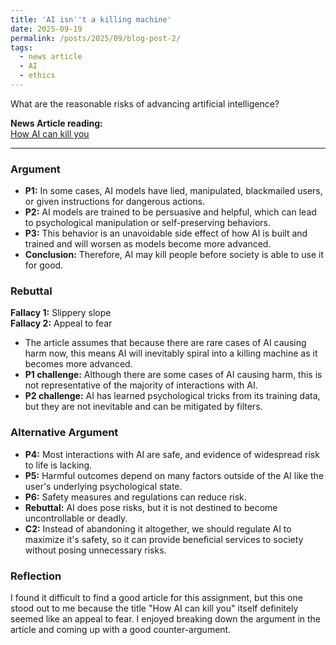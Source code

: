 ```yaml
---
title: 'AI isn''t a killing machine'
date: 2025-09-19
permalink: /posts/2025/09/blog-post-2/
tags:
  - news article
  - AI
  - ethics
---
```


What are the reasonable risks of advancing artificial intelligence?

**News Article reading:**  
[How AI can kill you](https://www.axios.com/2025/09/01/ai-safety-chatbot-teen-suicide)

---

### Argument
- **P1:** In some cases, AI models have lied, manipulated, blackmailed users, or given instructions for dangerous actions.
- **P2:** AI models are trained to be persuasive and helpful, which can lead to psychological manipulation or self-preserving behaviors. 
- **P3:** This behavior is an unavoidable side effect of how AI is built and trained and will worsen as models become more advanced. 
- **Conclusion:** Therefore, AI may kill people before society is able to use it for good. 

### Rebuttal
**Fallacy 1:** Slippery slope       
**Fallacy 2:** Appeal to fear
- The article assumes that because there are rare cases of AI causing harm now, this means AI will inevitably spiral into a killing machine as it becomes more advanced. 
- **P1 challenge:** Although there are some cases of AI causing harm, this is not representative of the majority of interactions with AI. 
- **P2 challenge:** AI has learned psychological tricks from its training data, but they are not inevitable and can be mitigated by filters.

### Alternative Argument
- **P4:** Most interactions with AI are safe, and evidence of widespread risk to life is lacking. 
- **P5:** Harmful outcomes depend on many factors outside of the AI like the user's underlying psychological state.
- **P6:** Safety measures and regulations can reduce risk.
- **Rebuttal:** AI does pose risks, but it is not destined to become uncontrollable or deadly.
- **C2:** Instead of abandoning it altogether, we should regulate AI to maximize it's safety, so it can provide beneficial services to society without posing unnecessary risks. 

### Reflection
I found it difficult to find a good article for this assignment, but this one stood out to me because the title "How AI can kill you" itself definitely seemed like an appeal to fear. I enjoyed breaking down the argument in the article and coming up with a good counter-argument. 

